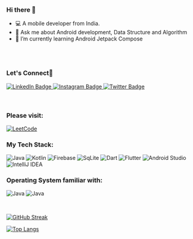 ### Hi there 👋

- 💻 A mobile developer from India.
- 💬 Ask me about Android development, Data Structure and Algorithm
- 📝 I’m currently learning Android Jetpack Compose
<Br>
</Br>
 
### Let's Connect👋
<div id="badges">
  <a href="https://www.linkedin.com/in/anshu-ashish-singh">
    <img src="https://img.shields.io/badge/LinkedIn-blue?style=for-the-badge&logo=linkedin&logoColor=white" alt="LinkedIn Badge"/>
  </a>
  <a href="https://www.instagram.com/anshusingh_____/?igsh=MWU0bzR2bDlvcDY4Ng%3D%3D">
    <img src="https://img.shields.io/badge/Instagram-%23E4405F.svg?style=for-the-badge&logo=Instagram&logoColor=white" alt="Instagram Badge"/>
  </a>
  <a href="https://x.com/anshusingh2433?t=2-gJxdSfdklPcirTS4XWog&s=09">
    <img src="https://img.shields.io/badge/Twitter-blue?style=for-the-badge&logo=twitter&logoColor=white" alt="Twitter Badge"/>
  </a>
</div>
<Br>
</Br>

### Please visit:
<p>
 <a href="https://leetcode.com/Anshusingh7738/">
   <img alt="LeetCode" src="https://img.shields.io/badge/LeetCode-000000?style=for-the-badge&logo=LeetCode&logoColor=#d16c06"/>
 </a>
</p>

### My Tech Stack:
<p>
<img alt="Java" src="https://img.shields.io/badge/java-%23ED8B00.svg?style=for-the-badge&logo=openjdk&logoColor=white"/>
<img alt="Kotlin" src="https://img.shields.io/badge/kotlin-%237F52FF.svg?style=for-the-badge&logo=kotlin&logoColor=white"/>
<img alt="Firebase" src="https://img.shields.io/badge/Firebase-039BE5?style=for-the-badge&logo=Firebase&logoColor=white"/>
<img alt="SqLite" src="https://img.shields.io/badge/sqlite-%2307405e.svg?style=for-the-badge&logo=sqlite&logoColor=white"/>
<img alt="Dart" src="https://img.shields.io/badge/dart-%230175C2.svg?style=for-the-badge&logo=dart&logoColor=white"/>
<img alt="Flutter" src="https://img.shields.io/badge/Flutter-%2302569B.svg?style=for-the-badge&logo=Flutter&logoColor=white"/>
<img alt="Android Studio" src="https://img.shields.io/badge/Android%20Studio-3DDC84.svg?style=for-the-badge&logo=android-studio&logoColor=white"/>
<img alt="IntelliJ IDEA" src="https://img.shields.io/badge/IntelliJIDEA-000000.svg?style=for-the-badge&logo=intellij-idea&logoColor=white"/>
</p>

### Operating System familiar with:
<p>
 <img alt="Java" src="https://img.shields.io/badge/MacOS-000000?logo=macos&amp;logoColor=white&amp;style=flat"/>
 <img alt="Java" src="https://img.shields.io/badge/Windows-0078D6?logo=windows&amp;logoColor=white&amp;style=flat"/>
</p
 <Br>
</Br>

[![GitHub Streak](https://github-readme-streak-stats.herokuapp.com/?user=Singh-Anshu)](https://git.io/streak-stats)

[![Top Langs](https://github-readme-stats.vercel.app/api/top-langs/?username=Singh-Anshu&layout=compact)](https://github.com/anuraghazra/github-readme-stats)

